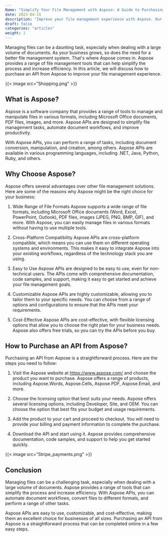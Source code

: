 ```yaml
---
Name: "Simplify Your File Management with Aspose: A Guide to Purchasing an API"
date: 2023-04-15
description: "Improve your file management experience with Aspose. Our guide to purchasing an API simplifies the process and automates your document workflows."
draft: false
categories: "articles"
weight: 1
---
```


Managing files can be a daunting task, especially when dealing with a large volume of documents. As your business grows, so does the need for a better file management system. That's where Aspose comes in. Aspose provides a range of file management tools that can help simplify the process and increase efficiency. In this article, we will discuss how to purchase an API from Aspose to improve your file management experience.

{{< image src="Shopping.png" >}}

## What is Aspose?

Aspose is a software company that provides a range of tools to manage and manipulate files in various formats, including Microsoft Office documents, PDF files, images, and more. Aspose APIs are designed to simplify file management tasks, automate document workflows, and improve productivity.

With Aspose APIs, you can perform a range of tasks, including document conversion, manipulation, and creation, among others. Aspose APIs are available in various programming languages, including .NET, Java, Python, Ruby, and others.

## Why Choose Aspose?

Aspose offers several advantages over other file management solutions. Here are some of the reasons why Aspose might be the right choice for your business:

1. Wide Range of File Formats
Aspose supports a wide range of file formats, including Microsoft Office documents (Word, Excel, PowerPoint, Outlook), PDF files, images (JPEG, PNG, BMP, GIF), and more. With Aspose, you can easily manage files in various formats without having to use multiple tools.

2. Cross-Platform Compatibility
Aspose APIs are cross-platform compatible, which means you can use them on different operating systems and environments. This makes it easy to integrate Aspose into your existing workflows, regardless of the technology stack you are using.

3. Easy to Use
Aspose APIs are designed to be easy to use, even for non-technical users. The APIs come with comprehensive documentation, code samples, and support, making it easy to get started and achieve your file management goals.

4. Customizable
Aspose APIs are highly customizable, allowing you to tailor them to your specific needs. You can choose from a range of options and configurations to ensure that the APIs meet your requirements.

5. Cost-Effective
Aspose APIs are cost-effective, with flexible licensing options that allow you to choose the right plan for your business needs. Aspose also offers free trials, so you can try the APIs before you buy.

## How to Purchase an API from Aspose?

Purchasing an API from Aspose is a straightforward process. Here are the steps you need to follow:

1. Visit the Aspose website at https://www.aspose.com/ and choose the product you want to purchase. Aspose offers a range of products, including Aspose.Words, Aspose.Cells, Aspose.PDF, Aspose.Email, and more.

2. Choose the licensing option that best suits your needs. Aspose offers several licensing options, including Developer, Site, and OEM. You can choose the option that best fits your budget and usage requirements.

3. Add the product to your cart and proceed to checkout. You will need to provide your billing and payment information to complete the purchase.

4. Download the API and start using it. Aspose provides comprehensive documentation, code samples, and support to help you get started quickly.

{{< image src="Stripe_payments.png" >}}

## Conclusion

Managing files can be a challenging task, especially when dealing with a large volume of documents. Aspose provides a range of tools that can simplify the process and increase efficiency. With Aspose APIs, you can automate document workflows, convert files to different formats, and perform a range of other tasks.

Aspose APIs are easy to use, customizable, and cost-effective, making them an excellent choice for businesses of all sizes. Purchasing an API from Aspose is a straightforward process that can be completed online in a few easy steps.


